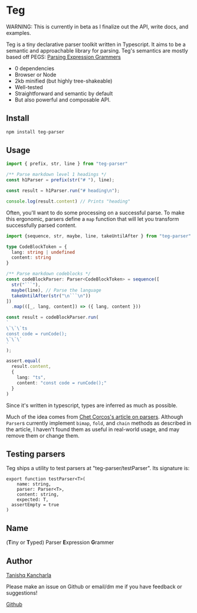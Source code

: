 # Teg

WARNING: This is currently in beta as I finalize out the API, write docs, and examples.

Teg is a tiny declarative parser toolkit written in Typescript. It aims to be a semantic and approachable library for parsing. Teg's semantics are mostly based off PEGS: [Parsing Expression Grammers](https://en.wikipedia.org/wiki/Parsing_expression_grammar)

* 0 dependencies
* Browser or Node
* 2kb minified (but highly tree-shakeable)
* Well-tested
* Straightforward and semantic by default
* But also powerful and composable API.

## Install

```sh
npm install teg-parser
```

## Usage

```ts
import { prefix, str, line } from "teg-parser"

/** Parse markdown level 1 headings */
const h1Parser = prefix(str("# "), line);

const result = h1Parser.run("# heading\n");

console.log(result.content) // Prints "heading"
```

Often, you'll want to do some processing on a successful parse. To make this ergonomic, parsers define a `map` function that will let you transform successfully parsed content.

```ts
import {sequence, str, maybe, line, takeUntilAfter } from "teg-parser"

type CodeBlockToken = {
  lang: string | undefined
  content: string
}

/** Parse markdown codeblocks */
const codeBlockParser: Parser<CodeBlockToken> = sequence([
  str("```"),
  maybe(line), // Parse the language
  takeUntilAfter(str("\n```\n"))
])
  .map(([_, lang, content]) => ({ lang, content }))

const result = codeBlockParser.run(
`
\`\`\`ts
const code = runCode();
\`\`\`
`
);

assert.equal(
  result.content,
  {
    lang: "ts",
    content: "const code = runCode();"
  }
)

```

Since it's written in typescript, types are inferred as much as possible.

Much of the idea comes from [Chet Corcos's article on parsers](https://medium.com/@chetcorcos/introduction-to-parsers-644d1b5d7f3d). Although `Parser`s currently implement `bimap`, `fold`, and `chain` methods as described in the article, I haven't found them as useful in real-world usage, and may remove them or change them.

## Testing parsers

Teg ships a utility to test parsers at "teg-parser/testParser". Its signature is:

```tsx
export function testParser<T>(
	name: string,
	parser: Parser<T>,
	content: string,
	expected: T,
  assertEmpty = true
)
```

## Name

(**T**iny or **T**yped)  Parser **E**xpression **G**rammer

## Author

[Tanishq Kancharla](https://tanishqkancharla.dev)

Please make an issue on Github or email/dm me if you have feedback or suggestions!

[Github](https://github.com/tanishqkancharla/teg)
